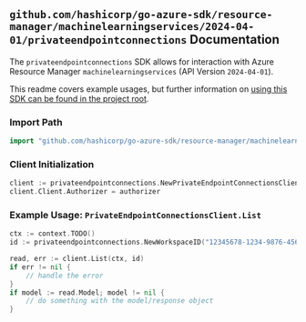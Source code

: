 
## `github.com/hashicorp/go-azure-sdk/resource-manager/machinelearningservices/2024-04-01/privateendpointconnections` Documentation

The `privateendpointconnections` SDK allows for interaction with Azure Resource Manager `machinelearningservices` (API Version `2024-04-01`).

This readme covers example usages, but further information on [using this SDK can be found in the project root](https://github.com/hashicorp/go-azure-sdk/tree/main/docs).

### Import Path

```go
import "github.com/hashicorp/go-azure-sdk/resource-manager/machinelearningservices/2024-04-01/privateendpointconnections"
```


### Client Initialization

```go
client := privateendpointconnections.NewPrivateEndpointConnectionsClientWithBaseURI("https://management.azure.com")
client.Client.Authorizer = authorizer
```


### Example Usage: `PrivateEndpointConnectionsClient.List`

```go
ctx := context.TODO()
id := privateendpointconnections.NewWorkspaceID("12345678-1234-9876-4563-123456789012", "example-resource-group", "workspaceName")

read, err := client.List(ctx, id)
if err != nil {
	// handle the error
}
if model := read.Model; model != nil {
	// do something with the model/response object
}
```
